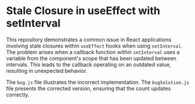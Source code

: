 # Stale Closure in useEffect with setInterval

This repository demonstrates a common issue in React applications involving stale closures within `useEffect` hooks when using `setInterval`.  The problem arises when a callback function within `setInterval` uses a variable from the component's scope that has been updated between intervals. This leads to the callback operating on an outdated value, resulting in unexpected behavior.

The `bug.js` file illustrates the incorrect implementation.  The `bugSolution.js` file presents the corrected version, ensuring that the count updates correctly.
